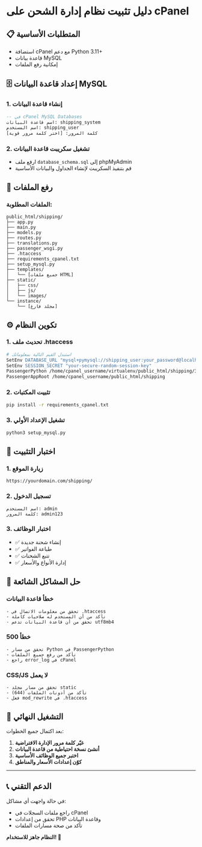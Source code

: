 # دليل تثبيت نظام إدارة الشحن على cPanel

## 📋 المتطلبات الأساسية
- استضافة cPanel مع دعم Python 3.11+
- قاعدة بيانات MySQL
- إمكانية رفع الملفات

## 🗄️ إعداد قاعدة البيانات MySQL

### 1. إنشاء قاعدة البيانات
```sql
-- في cPanel MySQL Databases
اسم قاعدة البيانات: shipping_system
اسم المستخدم: shipping_user
كلمة المرور: [اختر كلمة مرور قوية]
```

### 2. تشغيل سكريبت قاعدة البيانات
- ارفع ملف `database_schema.sql` إلى phpMyAdmin
- قم بتنفيذ السكريبت لإنشاء الجداول والبيانات الأساسية

## 📁 رفع الملفات

### الملفات المطلوبة:
```
public_html/shipping/
├── app.py
├── main.py
├── models.py
├── routes.py
├── translations.py
├── passenger_wsgi.py
├── .htaccess
├── requirements_cpanel.txt
├── setup_mysql.py
├── templates/
│   └── [جميع ملفات HTML]
├── static/
│   ├── css/
│   ├── js/
│   └── images/
└── instance/
    └── [مجلد فارغ]
```

## ⚙️ تكوين النظام

### 1. تحديث ملف .htaccess
```apache
# استبدل القيم التالية بمعلوماتك
SetEnv DATABASE_URL "mysql+pymysql://shipping_user:your_password@localhost/shipping_system"
SetEnv SESSION_SECRET "your-secure-random-session-key"
PassengerPython /home/cpanel_username/virtualenv/public_html/shipping/3.11/bin/python
PassengerAppRoot /home/cpanel_username/public_html/shipping
```

### 2. تثبيت المكتبات
```bash
pip install -r requirements_cpanel.txt
```

### 3. تشغيل الإعداد الأولي
```bash
python3 setup_mysql.py
```

## 🧪 اختبار التثبيت

### 1. زيارة الموقع
```
https://yourdomain.com/shipping/
```

### 2. تسجيل الدخول
```
اسم المستخدم: admin
كلمة المرور: admin123
```

### 3. اختبار الوظائف
- ✅ إنشاء شحنة جديدة
- ✅ طباعة الفواتير
- ✅ تتبع الشحنات
- ✅ إدارة الأنواع والأسعار

## 🔧 حل المشاكل الشائعة

### خطأ قاعدة البيانات
```
- تحقق من معلومات الاتصال في .htaccess
- تأكد من أن المستخدم له صلاحيات كاملة
- تحقق من أن قاعدة البيانات تدعم utf8mb4
```

### خطأ 500
```
- تحقق من مسار Python في PassengerPython
- تأكد من رفع جميع الملفات
- راجع error_log في cPanel
```

### CSS/JS لا يعمل
```
- تحقق من مسار مجلد static
- تأكد من أذونات الملفات (644)
- فعل mod_rewrite في .htaccess
```

## 🚀 التشغيل النهائي

بعد اكتمال جميع الخطوات:

1. **غيّر كلمة مرور الإدارة الافتراضية**
2. **أنشئ نسخة احتياطية من قاعدة البيانات**
3. **اختبر جميع الوظائف الأساسية**
4. **كوّن إعدادات الأسعار والمناطق**

---

## 📞 الدعم التقني

في حالة واجهت أي مشاكل:
- راجع ملفات السجلات في cPanel
- تحقق من إعدادات PHP وقاعدة البيانات
- تأكد من صحة مسارات الملفات

**النظام جاهز للاستخدام! 🎉**